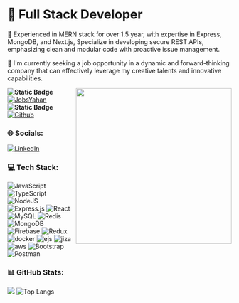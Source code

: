 <!-- https://cdn.dribbble.com/users/1292677/screenshots/6139167/media/5387dc7e035b3efe9d94516044de66a4.gif
-->


# 💫    <span align="center"> <strong> Full Stack Developer </strong>  </span>

 🔭 Experienced in MERN stack for over 1.5 year, with expertise in
Express, MongoDB, and Next.js, Specialize in developing secure REST
APIs, emphasizing clean and modular code with proactive issue
management.

 🤝 I'm currently seeking a job opportunity in a dynamic and
forward-thinking company that can effectively leverage my creative
talents and innovative capabilities.

 <img  align="right" width="350" src =
"https://cdn.dribbble.com/users/1292677/screenshots/6139167/media/5387dc7e035b3efe9d94516044de66a4.gif">

 <strong> ![Static
Badge](https://img.shields.io/badge/Current%20Project%20%3A--8B4BA3?style=social&link=https%3A%2F%2Fwww.jobsyahan.com%2Fen)
 </strong> [![JobsYahan](https://jobsyahan-v3.s3.ap-south-1.amazonaws.com/svg-icons/jobsyahaanmain.svg?logo=Github&logoColor=White)](https://www.jobsyahan.com/en)
 <br>
<strong> ![Static
Badge](https://img.shields.io/badge/Active%20GitHub%20Account%20%3A--8A2BE2?style=social)
 </strong> [![Github](https://img.shields.io/badge/Github-%230077B5.svg?logo=Github&logoColor=Black)](https://github.com/)

### 🌐 Socials:
[![LinkedIn](https://img.shields.io/badge/LinkedIn-%230077B5.svg?logo=linkedin&logoColor=white)](https://www.linkedin.com/in/ashutosh-choudhary-33590219a/)
<!-- [![Twitter](https://img.shields.io/badge/Twitter-%231DA1F2.svg?logo=Twitter&logoColor=white)](https://twitter.com/saxena100parth)
[![Instagram](https://img.shields.io/badge/Instagram-%23E4405F.svg?logo=Instagram&logoColor=white)](https://www.instagram.com/_parth_23_/)
-->
### 💻 Tech Stack:
![JavaScript](https://img.shields.io/badge/javascript-%23323330.svg?style=flat&logo=javascript&logoColor=%23F7DF1E)
![TypeScript](https://img.shields.io/badge/typescript-%23324440.svg?style=flat&logo=typescript&logoColor=blue)
![NodeJS](https://img.shields.io/badge/node.js-6DA55F?style=flat&logo=node.js&logoColor=white)
![Express.js](https://img.shields.io/badge/express.js-%23404d59.svg?style=flat&logo=express&logoColor=%2361DAFB)
![React](https://img.shields.io/badge/react-%2320232a.svg?style=flat&logo=react&logoColor=%2361DAFB)
![MySQL](https://img.shields.io/badge/mysql-%2300f.svg?style=flat&logo=mysql&logoColor=white)
![Redis](https://img.shields.io/badge/redis-%23593d88.svg?style=flat&logo=redis&logoColor=white)
![MongoDB](https://img.shields.io/badge/MongoDB-%234ea94b.svg?style=flat&logo=mongodb&logoColor=white)
![Firebase](https://img.shields.io/badge/firebase-%2300f.svg?style=flat&logo=firebase&logoColor=white)
![Redux](https://img.shields.io/badge/redux-%23593d88.svg?style=flat&logo=redux&logoColor=white)
![docker](https://img.shields.io/badge/docker-%23E34F26.svg?style=flat&logo=docker&logoColor=white)
![ejs](https://img.shields.io/badge/ejs-%231572B6.svg?style=flat&logo=ejs&logoColor=white)
![jiza](https://img.shields.io/badge/jira-%23563D7C.svg?style=flat&logo=jira&logoColor=white)
![aws](https://img.shields.io/badge/AWS-%23430098.svg?style=flat&logo=AWS&logoColor=white)
![Bootstrap](https://img.shields.io/badge/bootstrap-%23563D7C.svg?style=flat&logo=bootstrap&logoColor=white)
![Postman](https://img.shields.io/badge/Postman-FF6C37?style=flat&logo=postman&logoColor=white)

### 📊 GitHub Stats:
<!-- ![](https://github-readme-stats.vercel.app/api?username=saxena100parth&theme=algolia&hide_border=true&include_all_commits=false&count_private=false)<br/>
-->

![](https://github-readme-streak-stats.herokuapp.com/?user=recursiveway&theme=tokyonight&layout=compact)
![Top Langs](https://github-readme-stats.vercel.app/api/top-langs/?username=recursiveway&theme=tokyonight&layout=compact)
